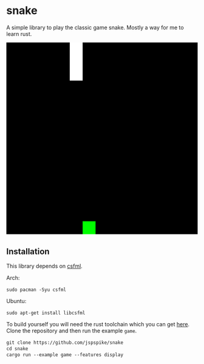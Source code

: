 # snake

A simple library to play the classic game snake. Mostly a way for me to learn rust.

![game](examples/snake.gif)


## Installation

This library depends on [csfml](https://www.sfml-dev.org/download/csfml/).


Arch:
```
sudo pacman -Syu csfml
```
Ubuntu:
```
sudo apt-get install libcsfml
```

To build yourself you will need the rust toolchain which you can get [here](https://rustup.rs/).
Clone the repository and then run the example `game`.
```
git clone https://github.com/jspspike/snake
cd snake
cargo run --example game --features display
```
